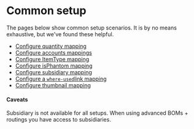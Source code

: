 # Common setup

The pages below show common setup scenarios. It is by no means exhaustive, but we've found these helpful.

* [Configure quantity mapping](configure-quantity-mapping.md)
* [Configure accounts mappings](configure-accounts-mappings.md)
* [Configure ItemType mapping](item-type-mapping.md)
* [Configure isPhantom mapping](configure-isphantom-mapping.md)
* [Configure subsidiary mapping](configure-subsidiary-mapping.md)
* [Configure a `where-used`link mapping](configure-where-used-link-mapping.md)
* [Configure thumbnail mapping](configure-thumbnail-mapping.md)

#### Caveats

Subsidiary is not available for all setups. When using advanced BOMs + routings you have access to subsidiaries.
